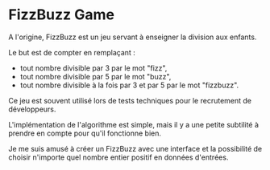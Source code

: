 # FizzBuzz Game

A l'origine, FizzBuzz est un jeu servant à enseigner la division aux enfants.

Le but est de compter en remplaçant :

- tout nombre divisible par 3 par le mot "fizz",
- tout nombre divisible par 5 par le mot "buzz",
- tout nombre divisible à la fois par 3 et par 5 par le mot "fizzbuzz".

Ce jeu est souvent utilisé lors de tests techniques pour le recrutement de développeurs.

L'implémentation de l'algorithme est simple, mais il y a une petite subtilité à prendre en compte pour qu'il fonctionne bien.

Je me suis amusé à créer un FizzBuzz avec une interface et la possibilité de choisir n'importe quel nombre entier positif en données d'entrées.

